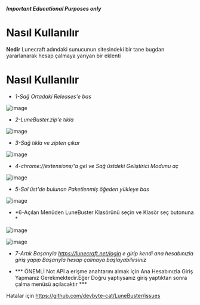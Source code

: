   ***Important Educational Purposes only***

# **Nasıl Kullanılır**


**Nedir**
  Lunecraft adındaki sunucunun sitesindeki bir tane bugdan yararlanarak hesap çalmaya yarıyan bir eklenti
  
# **Nasıl Kullanılır**
  
 * *1-Sağ Ortadaki Releases'e bas*
  
  ![image](https://github.com/user-attachments/assets/2586dd8c-6d35-464a-bc57-3423353a8470)
  
 * *2-LuneBuster.zip'e tıkla*
  
  ![image](https://github.com/user-attachments/assets/cbe0e4a3-1ff3-4bd4-aab2-f381f18a6e19)
  
 * *3-Sağ tıkla ve zipten çıkar*
  
  ![image](https://github.com/user-attachments/assets/2582b0bc-ef0e-47c4-8cc1-0f2456107be3)

 * *4-chrome://extensions/'a gel ve Sağ üstdeki Geliştirici Modunu aç*
  
  ![image](https://github.com/user-attachments/assets/cabfa2d3-442d-453d-adc5-9b661bd8453b)
  
 * *5-Sol üst'de bulunan Paketlenmiş öğeden yükleye bas*
  
  ![image](https://github.com/user-attachments/assets/80f0138e-1659-479f-8819-cf4a700b6ba7)
  
 * *6-Açılan Menüden LuneBuster Klasörünü seçin ve Klasör seç butonuna *
  
  ![image](https://github.com/user-attachments/assets/4fb6ab68-3330-48d8-a2b3-db8d088a31e2)
  
  ![image](https://github.com/user-attachments/assets/f0d510bc-d5a0-4026-87eb-c252fb977c87)
  
 * *7-Artık Başarıyla https://lunecraft.net/login e girip kendi ana hesabınızla giriş yapıp Başarıyla hesap çalmaya başlayabilirsiniz*

* *** ÖNEMLİ Not API a erişme anahtarını almak için Ana Hesabınızla Giriş Yapmanız Gerekmektedir.Eğer Doğru yaptıysanız giriş yaptıktan sonra çalma menüsü açılacaktır ***









Hatalar için https://github.com/devbyte-cat/LuneBuster/issues
